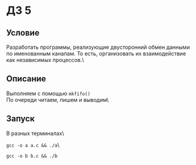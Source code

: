 # ДЗ 5
## Условие

Разработать программы, реализующие двусторонний обмен данными по именованным каналам. То есть, организовать их взаимодействие как независимых процессов.\

## Описание

Выполняем с помощью `mkfifo()`\
По очереди читаем, пишем и выводим\ 

## Запуск

В разных терминалах\

`gcc -o a a.c && ./a`\

`gcc -o b b.c && ./b`
